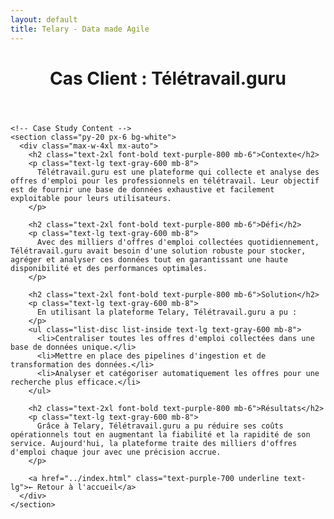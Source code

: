 ```yaml
---
layout: default
title: Telary - Data made Agile
---
```

  <body class="bg-gray-50 text-gray-900 font-sans">
    <!-- Header -->
    <header class="bg-purple-700 text-white py-6 text-center">
      <h1 class="text-3xl font-bold">Cas Client : Télétravail.guru</h1>
    </header>

    <!-- Case Study Content -->
    <section class="py-20 px-6 bg-white">
      <div class="max-w-4xl mx-auto">
        <h2 class="text-2xl font-bold text-purple-800 mb-6">Contexte</h2>
        <p class="text-lg text-gray-600 mb-8">
          Télétravail.guru est une plateforme qui collecte et analyse des offres d'emploi pour les professionnels en télétravail. Leur objectif est de fournir une base de données exhaustive et facilement exploitable pour leurs utilisateurs.
        </p>

        <h2 class="text-2xl font-bold text-purple-800 mb-6">Défi</h2>
        <p class="text-lg text-gray-600 mb-8">
          Avec des milliers d'offres d'emploi collectées quotidiennement, Télétravail.guru avait besoin d'une solution robuste pour stocker, agréger et analyser ces données tout en garantissant une haute disponibilité et des performances optimales.
        </p>

        <h2 class="text-2xl font-bold text-purple-800 mb-6">Solution</h2>
        <p class="text-lg text-gray-600 mb-8">
          En utilisant la plateforme Telary, Télétravail.guru a pu :
        </p>
        <ul class="list-disc list-inside text-lg text-gray-600 mb-8">
          <li>Centraliser toutes les offres d'emploi collectées dans une base de données unique.</li>
          <li>Mettre en place des pipelines d'ingestion et de transformation des données.</li>
          <li>Analyser et catégoriser automatiquement les offres pour une recherche plus efficace.</li>
        </ul>

        <h2 class="text-2xl font-bold text-purple-800 mb-6">Résultats</h2>
        <p class="text-lg text-gray-600 mb-8">
          Grâce à Telary, Télétravail.guru a pu réduire ses coûts opérationnels tout en augmentant la fiabilité et la rapidité de son service. Aujourd'hui, la plateforme traite des milliers d'offres d'emploi chaque jour avec une précision accrue.
        </p>

        <a href="../index.html" class="text-purple-700 underline text-lg">← Retour à l'accueil</a>
      </div>
    </section>
